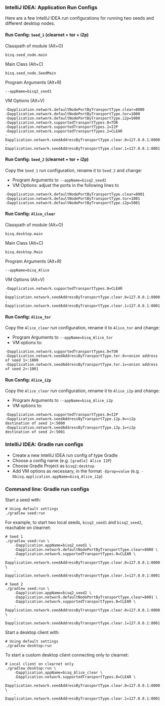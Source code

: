 ### IntelliJ IDEA: Application Run Configs

Here are a few IntelliJ IDEA run configurations for running two seeds and different desktop nodes.

#### Run Config: `Seed_1` (clearnet + tor + i2p)

Classpath of module (Alt+O)
```
bisq.seed_node.main
```

Main Class (Alt+C)
```
bisq.seed_node.SeedMain
```

Program Arguments (Alt+R)
```
--appName=bisq2_seed1
```

VM Options (Alt+V)
```
-Dapplication.network.defaultNodePortByTransportType.clear=8000 
-Dapplication.network.defaultNodePortByTransportType.tor=1000 
-Dapplication.network.defaultNodePortByTransportType.i2p=5000 
-Dapplication.network.supportedTransportTypes.0=TOR 
-Dapplication.network.supportedTransportTypes.1=I2P 
-Dapplication.network.supportedTransportTypes.2=CLEAR 
-Dapplication.network.seedAddressByTransportType.clear.0=127.0.0.1:8000 
-Dapplication.network.seedAddressByTransportType.clear.1=127.0.0.1:8001
```

#### Run Config: `Seed_2` (clearnet + tor + i2p)

Copy the `Seed_1` run configuration, rename it to `Seed_2` and change:
- Program Arguments to `--appName=bisq2_seed2`
- VM Options: adjust the ports in the following lines to
```
-Dapplication.network.defaultNodePortByTransportType.clear=8001 
-Dapplication.network.defaultNodePortByTransportType.tor=1001 
-Dapplication.network.defaultNodePortByTransportType.i2p=5001 
```


#### Run Config: `Alice_clear`

Classpath of module (Alt+O)
```
bisq.desktop.main
```

Main Class (Alt+C)
```
bisq.desktop.Main
```

Program Arguments (Alt+R)
```
--appName=bisq_Alice
```

VM Options (Alt+V)
```
-Dapplication.network.supportedTransportTypes.0=CLEAR 
-Dapplication.network.seedAddressByTransportType.clear.0=127.0.0.1:8000 
-Dapplication.network.seedAddressByTransportType.clear.1=127.0.0.1:8001
```


#### Run Config: `Alice_tor`

Copy the `Alice_clear` run configuration, rename it to `Alice_tor` and change:
- Program Arguments to `--appName=bisq_Alice_tor`
- VM options to:
```
-Dapplication.network.supportedTransportTypes.0=TOR 
-Dapplication.network.seedAddressByTransportType.tor.0=<onion address of seed 1>:1000 
-Dapplication.network.seedAddressByTransportType.tor.1=<onion address of seed 2>:1001
```

#### Run Config: `Alice_i2p`

Copy the `Alice_clear` run configuration, rename it to `Alice_i2p` and change:
- Program Arguments to `--appName=bisq_Alice_i2p`
- VM options to:
```
-Dapplication.network.supportedTransportTypes.0=I2P 
-Dapplication.network.seedAddressByTransportType.i2p.0=<i2p destination of seed 1>:5000 
-Dapplication.network.seedAddressByTransportType.i2p.1=<i2p destination of seed 2>:5001
```

### IntelliJ IDEA: Gradle run configs

* Create a new IntelliJ IDEA run config of type Gradle
* Choose a config name (e.g. `[gradle] Alice I2P`)
* Choose Gradle Project as `bisq2:desktop`
* Add VM options as necessary, in the format `-Dprop=value` (e.g. `-Dbisq.application.appName=bisq_Alice_i2p`)


### Command line: Gradle run configs

Start a seed with:

```
# Using default settings
./gradlew seed:run
```

For example, to start two local seeds, `bisq2_seed1` and `bisq2_seed2`, reachable on clearnet:

```
# Seed 1
./gradlew seed:run \
    -Dapplication.appName=bisq2_seed1 \
    -Dapplication.network.defaultNodePortByTransportType.clear=8000 \
    -Dapplication.network.supportedTransportTypes.0=CLEAR \
    -Dapplication.network.seedAddressByTransportType.clear.0=127.0.0.1:8000 \
    -Dapplication.network.seedAddressByTransportType.clear.1=127.0.0.1:8001

# Seed 2
./gradlew seed:run \
    -Dapplication.appName=bisq2_seed2 \
    -Dapplication.network.defaultNodePortByTransportType.clear=8001 \
    -Dapplication.network.supportedTransportTypes.0=CLEAR \
    -Dapplication.network.seedAddressByTransportType.clear.0=127.0.0.1:8000 \
    -Dapplication.network.seedAddressByTransportType.clear.1=127.0.0.1:8001
```

Start a desktop client with:

```
# Using default settings
./gradlew desktop:run
```

To start a custom desktop client connecting only to clearnet:

```
# Local client on clearnet only
./gradlew desktop:run \
    -Dapplication.appName=bisq_Alice_clear \
    -Dapplication.network.supportedTransportTypes.0=CLEAR \
    -Dapplication.network.seedAddressByTransportType.clear.0=127.0.0.1:8000 \
    -Dapplication.network.seedAddressByTransportType.clear.1=127.0.0.1:8001
```